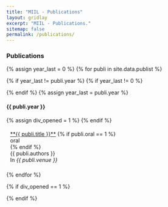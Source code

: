 ```yaml
---
title: "MIIL - Publications"
layout: gridlay
excerpt: "MIIL - Publications."
sitemap: false
permalink: /publications/
---
```



### Publications

{% assign year_last = 0 %}
{% for publi in site.data.publist %}


{% if year_last != publi.year %}
{% if year_last != 0 %}
</div>
</div>
{% endif %}
{% assign year_last = publi.year %}
<div class="row">
<div class="col-sm-1 clearfix"><h4>{{ publi.year }}</h4>
</div>
<div class="col-sm-11 clearfix">
{% assign div_opened = 1 %}
{% endif %}

<div class="well" style="padding-top: 5px; padding-bottom: 5px; padding-right: 10px; padding-left: 10px; margin-bottom: 3px; box-shadow: none;">
<p style="margin-bottom: 0px;">
<a href="{{ publi.link }}" target="_blank">**{{ publi.title }}**</a> 
{% if publi.oral == 1 %}
<div class="oral">oral</div>
{% endif %}
<br />
{{ publi.authors }}<br />
In <i>{{ publi.venue }}</i>
</p>
</div>
{% endfor %}

{% if div_opened == 1 %}
</div>
</div>
{% endif %}
